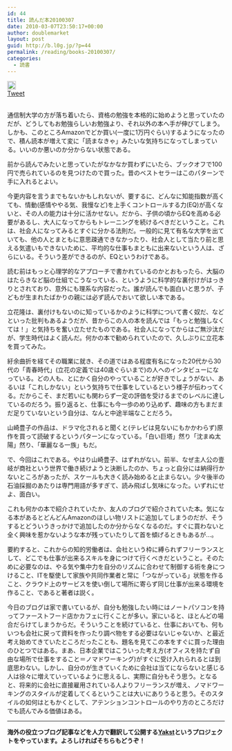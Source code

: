 ```yaml
---
id: 44
title: 読んだ本20100307
date: 2010-03-07T23:50:17+00:00
author: doublemarket
layout: post
guid: http://b.l0g.jp/?p=44
permalink: /reading/books-20100307/
categories:
  - 読書
---
```

<div class='wp_social_bookmarking_light'>
  <div class="wsbl_hatena_button">
    <a href="http://b.hatena.ne.jp/entry/http://b.l0g.jp/reading/books-20100307/" class="hatena-bookmark-button" data-hatena-bookmark-title="読んだ本20100307" data-hatena-bookmark-layout="standard" title="このエントリーをはてなブックマークに追加"> <img src="//b.hatena.ne.jp/images/entry-button/button-only@2x.png" alt="このエントリーをはてなブックマークに追加" width="20" height="20" style="border: none;" /></a>
  </div>
  
  <div class="wsbl_facebook_like">
    <div id="fb-root">
    </div><fb:like href="http://b.l0g.jp/reading/books-20100307/" layout="button_count" action="like" width="100" share="false" show_faces="false" ></fb:like>
  </div>
  
  <div class="wsbl_twitter">
    <a href="https://twitter.com/share" class="twitter-share-button"{count} data-url="http://b.l0g.jp/reading/books-20100307/" data-text="読んだ本20100307" data-via="dblmkt " data-lang="ja">Tweet</a>
  </div>
  
  <div class="wsbl_google_plus_one">
    <g:plusone size="medium" annotation="none" href="http://b.l0g.jp/reading/books-20100307/" ></g:plusone>
  </div>
</div>

<br class='wp_social_bookmarking_light_clear' />

通信制大学の方が落ち着いたら、資格の勉強を本格的に始めようと思っていたのだが、どうしてもお勉強らしいお勉強より、それ以外の本へ手が伸びてしまう。しかも、このところAmazonでどか買い(一度に1万円ぐらい)するようになったので、積ん読本が増えて変に「読まなきゃ」みたいな気持ちになってしまっている。いいのか悪いのか分からない状態である。



前から読んでみたいと思っていたがなかなか買わずにいたら、ブックオフで100円で売られているのを見つけたので買った。昔のベストセラーはこのパターンで手に入れるとよい。
  
今更内容を言うまでもないかもしれないが、要するに、どんなに知能指数が高くても、情動(感情ややる気、我慢など)を上手くコントロールする力(EQ)が高くないと、その人の能力は十分に活かせない。だから、子供の頃からEQを高める必要があるし、大人になってからもトレーニングを続けるべきだということ。これは、社会人になってみるとすぐに分かる法則だ。一般的に見て有名な大学を出ていても、他の人とまともに意思疎通できなかったり、社会人として当たり前と思える気遣いもできないために、平均的な仕事もまともに出来ないという人は、ざらにいる。そういう差ができるのが、EQというわけである。
  
読む前はもっと心理学的なアプローチで書かれているのかとおもったら、大脳のはたらきなど脳の仕組でこうなっている、というように科学的な裏付けがはっきりとされており、意外にも理系な内容だった。誰が読んでも面白いと思うが、子どもが生まれたばかりの親には必ず読んでおいて欲しい本である。



立花隆は、裏付けもないのに知っているかのように科学について書く奴だ、などといった批判もあるようだが、昔からこの人の本を読んでは「もっと勉強しなくては！」と気持ちを奮い立たせたものである。社会人になってからはご無沙汰だが、学生時代はよく読んだ。何かの本で勧められていたので、久しぶりに立花本を買ってみた。
  
紆余曲折を経てその職業に就き、その道ではある程度有名になった20代から30代の「青春時代」(立花の定義では40歳ぐらいまで)の人へのインタビューになっている。どの人も、とにかく自分のやっていることが好きでしょうがない、あるいは「これしかない」という気持ちで仕事をしているという様子が伝わってくる。だからこそ、まだ若いにも関わらず一定の評価を受けるまでのレベルに達しているのだろう。振り返ると、仕事にも今一歩のめり込めず、趣味の方もまだまだ足りていないという自分は、なんと中途半端なことだろう。



山崎豊子の作品は、ドラマ化されると聞くと(テレビは見ないにもかかわらず)原作を買って読破するというパターンになっている。「白い巨塔」然り「沈まぬ太陽」然り、「華麗なる一族」もだ。
  
で、今回はこれである。やはり山崎豊子、はずれがない。前半、なぜ主人公の壹岐が商社という世界で働き続けようと決断したのか、ちょっと自分には納得行かないところがあったが、スケールも大きく読み始めると止まらない。少々後半の石油採掘のあたりは専門用語が多すぎて、読み飛ばし気味になった。いずれにせよ、面白い。



これも何かの本で紹介されていたか、友人のブログで紹介されていた本。気になる本があるとどんどんAmazonのほしい物リストに追加してしまうのだが、そうするとどういうきっかけで追加したのか分からなくなるのだ。すぐに買わないと全く興味を惹かないような本が残っていたりして首を傾げるときもあるが…。
  
要約すると、これからの知的労働者は、会社という枠に縛られずフリーランスとして、どこでも仕事が出来るスキルを身につけて行くべきだということ。そのために必要なのは、やる気や集中力を自分のリズムに合わせて制御する術を身につけること、ITを駆使して家族や共同作業者と常に「つながっている」状態を作ること、クラウド上のサービスを使い倒して場所に寄らず同じ仕事が出来る環境を作ること、であると著者は説く。
  
今日のブログは家で書いているが、自分も勉強したい時にはノートパソコンを持ってファーストフード店かカフェに行くことが多い。家にいると、ほとんどの場合だらけてしまうからだ。そういうことを続けていると、仕事においても、何もいつも会社に戻って資料を作ったり調べ物をする必要はないじゃないか、と最近考え始めてきていたところだったことも、題名を見てこの本をすぐに買った理由のひとつではある。まあ、日本企業ではこういった考え方(オフィスを持たず自由な場所で仕事をすること＝ノマドワーキング)がすぐに受け入れられるとは到底思わない。しかし、自分のが生きていくために会社は当てにならないと感じる人は徐々に増えていっているように思えるし、実際に自分もそう思う。となると、将来的に会社に直接雇用されている人よりフリーランスが増え、ノマドワーキングのスタイルが定着してくるということは大いにありうると思う。そのスタイルの如何はともかくとして、アテンションコントロールのやり方のところだけでも読んでみる価値はある。

* * *

**海外の役立つブログ記事などを人力で翻訳して公開する[Yakst](https://yakst.com/ja)というプロジェクトをやっています。よろしければそちらもどうぞ！**